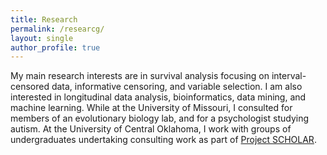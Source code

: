 ```yaml
---
title: Research
permalink: /researcg/
layout: single
author_profile: true
---
```


My main research interests are in survival analysis focusing on interval-censored data, informative censoring, and variable selection.  I am also interested in longitudinal data analysis, bioinformatics, data mining, and machine learning.  While at the University of Missouri, I consulted for members of an evolutionary biology lab, and for a psychologist studying autism.  At the University of Central Oklahoma, I work with groups of undergraduates undertaking consulting work as part of [Project SCHOLAR](http://math.uco.edu/resources/scholar/index.html).

